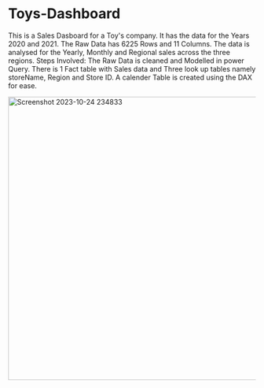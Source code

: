 # Toys-Dashboard
This is a Sales Dasboard for a Toy's company. It has the data for the Years 2020 and 2021. 
The Raw Data has 6225 Rows and 11 Columns.
The data is analysed for the Yearly, Monthly and Regional sales across the three regions.
Steps Involved:
The Raw Data is cleaned and Modelled in power Query.
There is 1 Fact table with Sales data and Three look up tables namely storeName, Region and Store ID.
A calender Table is created using the DAX for ease.

<img width="576" alt="Screenshot 2023-10-24 234833" src="https://github.com/DG0110/Toys-Dashboard/assets/112652526/07c48485-49a2-4251-b47d-79475a40862a">
